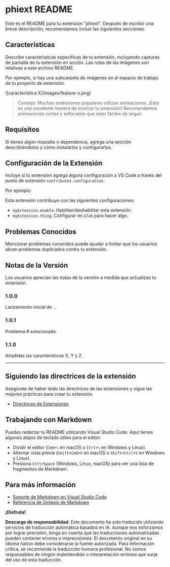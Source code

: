 # phiext README

Este es el README para tu extensión "phiext". Después de escribir una breve descripción, recomendamos incluir las siguientes secciones.

## Características

Describe características específicas de tu extensión, incluyendo capturas de pantalla de tu extensión en acción. Las rutas de las imágenes son relativas a este archivo README.

Por ejemplo, si hay una subcarpeta de imágenes en el espacio de trabajo de tu proyecto de extensión:

\!\[característica X\]\(images/feature-x.png\)

> Consejo: Muchas extensiones populares utilizan animaciones. ¡Esta es una excelente manera de mostrar tu extensión! Recomendamos animaciones cortas y enfocadas que sean fáciles de seguir.

## Requisitos

Si tienes algún requisito o dependencia, agrega una sección describiéndolos y cómo instalarlos y configurarlos.

## Configuración de la Extensión

Incluye si tu extensión agrega alguna configuración a VS Code a través del punto de extensión `contributes.configuration`.

Por ejemplo:

Esta extensión contribuye con las siguientes configuraciones:

* `myExtension.enable`: Habilitar/deshabilitar esta extensión.
* `myExtension.thing`: Configurar en `blah` para hacer algo.

## Problemas Conocidos

Mencionar problemas conocidos puede ayudar a limitar que los usuarios abran problemas duplicados contra tu extensión.

## Notas de la Versión

Los usuarios aprecian las notas de la versión a medida que actualizas tu extensión.

### 1.0.0

Lanzamiento inicial de ...

### 1.0.1

Problema # solucionado.

### 1.1.0

Añadidas las características X, Y y Z.

---

## Siguiendo las directrices de la extensión

Asegúrate de haber leído las directrices de las extensiones y sigue las mejores prácticas para crear tu extensión.

* [Directrices de Extensiones](https://code.visualstudio.com/api/references/extension-guidelines)

## Trabajando con Markdown

Puedes redactar tu README utilizando Visual Studio Code. Aquí tienes algunos atajos de teclado útiles para el editor:

* Dividir el editor (`Cmd+\` en macOS o `Ctrl+\` en Windows y Linux).
* Alternar vista previa (`Shift+Cmd+V` en macOS o `Shift+Ctrl+V` en Windows y Linux).
* Presiona `Ctrl+Space` (Windows, Linux, macOS) para ver una lista de fragmentos de Markdown.

## Para más información

* [Soporte de Markdown en Visual Studio Code](https://code.visualstudio.com/docs/languages/markdown)
* [Referencia de Sintaxis de Markdown](https://help.github.com/articles/markdown-basics/)

**¡Disfruta!**

**Descargo de responsabilidad**:
Este documento ha sido traducido utilizando servicios de traducción automática basados en IA. Aunque nos esforzamos por lograr precisión, tenga en cuenta que las traducciones automatizadas pueden contener errores o imprecisiones. El documento original en su idioma nativo debe considerarse la fuente autorizada. Para información crítica, se recomienda la traducción humana profesional. No somos responsables de ningún malentendido o interpretación errónea que surja del uso de esta traducción.